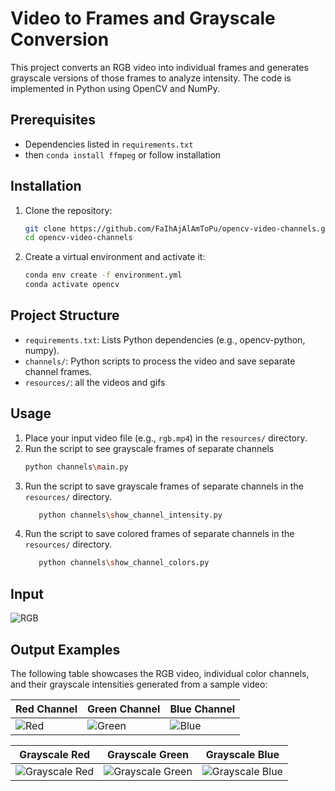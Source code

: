 # Video to Frames and Grayscale Conversion

This project converts an RGB video into individual frames and generates grayscale versions of those frames to analyze intensity. The code is implemented in Python using OpenCV and NumPy.

## Prerequisites

- Dependencies listed in `requirements.txt`
- then `conda install ffmpeg` or follow installation

## Installation

1. Clone the repository:
   ```bash
   git clone https://github.com/FaIhAjAlAmToPu/opencv-video-channels.git
   cd opencv-video-channels
   ```
2. Create a virtual environment and activate it:
    ```bash
   conda env create -f environment.yml
   conda activate opencv
   ```

## Project Structure

- `requirements.txt`: Lists Python dependencies (e.g., opencv-python, numpy).
- `channels/`: Python scripts to process the video and save separate channel frames.
- `resources/`: all the videos and gifs

## Usage

1. Place your input video file (e.g., `rgb.mp4`) in the `resources/` directory.
2. Run the script to see grayscale frames of separate channels
   ```bash
   python channels\main.py
   ```
3. Run the script to save grayscale frames of separate channels in the `resources/` directory.
   ```bash
      python channels\show_channel_intensity.py
      ```
3. Run the script to save colored frames of separate channels in the `resources/` directory.
   ```bash
      python channels\show_channel_colors.py
      ```
   
## Input
![RGB](resources/gifs/rgb.gif) 
## Output Examples

The following table showcases the RGB video, individual color channels, and their grayscale intensities generated from a sample video:

| Red Channel                    | Green Channel                      | Blue Channel                     |
|--------------------------------|------------------------------------|----------------------------------|
| ![Red](resources/gifs/red.gif) | ![Green](resources/gifs/green.gif) | ![Blue](resources/gifs/blue.gif) |

| Grayscale Red                                      | Grayscale Green                                        | Grayscale Blue                                       |
|----------------------------------------------------|--------------------------------------------------------|------------------------------------------------------|
| ![Grayscale Red](resources/gifs/grayscale_red.gif) | ![Grayscale Green](resources/gifs/grayscale_green.gif) | ![Grayscale Blue](resources/gifs/grayscale_blue.gif) |
